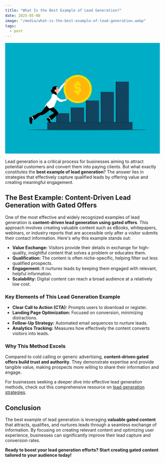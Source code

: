 ```yaml
---
title: "What Is the Best Example of Lead Generation?"
date: 2025-05-08
image: "/media/what-is-the-best-example-of-lead-generation.webp"
tags:
  - post
---
```


![What Is the Best Example of Lead Generation?](/media/what-is-the-best-example-of-lead-generation.webp)

Lead generation is a critical process for businesses aiming to attract potential customers and convert them into paying clients. But what exactly constitutes the **best example of lead generation**? The answer lies in strategies that effectively capture qualified leads by offering value and creating meaningful engagement.

## The Best Example: Content-Driven Lead Generation with Gated Offers

One of the most effective and widely recognized examples of lead generation is **content-driven lead generation using gated offers**. This approach involves creating valuable content such as eBooks, whitepapers, webinars, or industry reports that are accessible only after a visitor submits their contact information. Here's why this example stands out:

- **Value Exchange:** Visitors provide their details in exchange for high-quality, insightful content that solves a problem or educates them.
- **Qualification:** The content is often niche-specific, helping filter out less qualified prospects.
- **Engagement:** It nurtures leads by keeping them engaged with relevant, helpful information.
- **Scalability:** Digital content can reach a broad audience at a relatively low cost.

### Key Elements of This Lead Generation Example

- **Clear Call to Action (CTA):** Prompts users to download or register.
- **Landing Page Optimization:** Focused on conversion, minimizing distractions.
- **Follow-Up Strategy:** Automated email sequences to nurture leads.
- **Analytics Tracking:** Measures how effectively the content converts visitors into leads.

### Why This Method Excels

Compared to cold calling or generic advertising, **content-driven gated offers build trust and authority**. They demonstrate expertise and provide tangible value, making prospects more willing to share their information and engage.

For businesses seeking a deeper dive into effective lead generation methods, check out this comprehensive resource on [lead generation strategies](https://leadcraftr.com/posts/lead-generation/).

## Conclusion

The best example of lead generation is leveraging **valuable gated content** that attracts, qualifies, and nurtures leads through a seamless exchange of information. By focusing on creating relevant content and optimizing user experience, businesses can significantly improve their lead capture and conversion rates.

**Ready to boost your lead generation efforts? Start creating gated content tailored to your audience today!**
